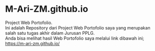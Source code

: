 # M-Ari-ZM.github.io
Project Web Portofolio.  
Ini adalah Repository dari Project Web Portofolio saya yang merupakan salah satu tugas akhir dalam Jurusan PPLG.   
Anda bisa melihat hasil Web Portofolio saya melalui link dibawah ini;  
https://m-ari-zm.github.io/
